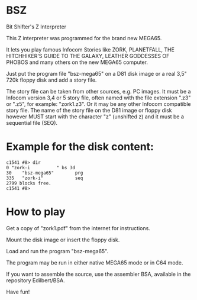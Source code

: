 # BSZ

Bit Shifter's Z Interpreter

This Z interpreter was programmed for the brand new MEGA65.

It lets you play famous Infocom Stories like ZORK, PLANETFALL,
THE HITCHHIKER'S GUIDE TO THE GALAXY, LEATHER GODDESSES OF PHOBOS
and many others on the new MEGA65 computer.

Just put the program file "bsz-mega65" on a D81 disk image
or a real 3,5" 720k floppy disk and add a story file.

The story file can be taken from other sources, e.g. PC images.
It must be a Infocom version 3,4 or 5 story file, often named with the
file extension ".z3" or ".z5", for example: "zork1.z3".
Or it may be any other Infocom compatible story file.
The name of the story file on the D81 image or floppy disk however MUST start
with the character "z" (unshifted z)
and it must be a sequential file (SEQ).

# Example for the disk content:
```
c1541 #8> dir
0 "zork-i          " bs 3d
30    "bsz-mega65"        prg
335   "zork-i"            seq
2799 blocks free.
c1541 #8>
```

# How to play

Get a copy of "zork1.pdf" from the internet for instructions.

Mount the disk image or insert the floppy disk.

Load and run the program "bsz-mega65".

The program may be run in either native MEGA65 mode or in C64 mode.

If you want to assemble the source, use the assembler BSA,
available in the repository Edilbert/BSA.

Have fun!

